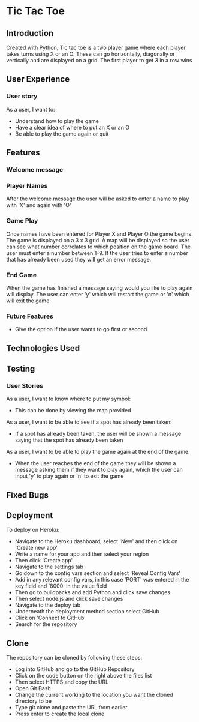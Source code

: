 # Tic Tac Toe
## Introduction
Created with Python, Tic tac toe is a two player game where each player takes turns using X or an O. These can go horizontally, diagonally or vertically and are displayed on a grid. The first player to get 3 in a row wins

## User Experience
### User story
As a user, I want to:
- Understand how to play the game
- Have a clear idea of where to put an X or an O
- Be able to play the game again or quit

## Features
### Welcome message


### Player Names
After the welcome message the user will be asked to enter a name to play with 'X' and again with 'O'

### Game Play
Once names have been entered for Player X and Player O the game begins. The game is displayed on a 3 x 3 grid. A map will be displayed so the user can see what number correlates to which position on the game board. The user must enter a number between 1-9. If the user tries to enter a number that has already been used they will get an error message.

### End Game
When the game has finished a message saying would you like to play again will display. The user can enter 'y' which will restart the game or 'n' which will exit the game

### Future Features
- Give the option if the user wants to go first or second 

## Technologies Used



## Testing 
### User Stories
As a user, I want to know where to put my symbol:
- This can be done by viewing the map provided 

As a user, I want to be able to see if a spot has already been taken:
- If a spot has already been taken, the user will be shown a message saying that the spot has already been taken

As a user, I want to be able to play the game again at the end of the game:
- When the user reaches the end of the game they will be shown a message asking them if they want to play again, which the user can input 'y' to play again or 'n' to exit the game

## Fixed Bugs


## Deployment 
To deploy on Heroku:
- Navigate to the Heroku dashboard, select 'New' and then click on 'Create new app'
- Write a name for your app and then select your region
- Then click 'Create app'
- Navigate to the settings tab
- Go down to the config vars section and select 'Reveal Config Vars'
- Add in any relevant config vars, in this case 'PORT' was entered in the key field and '8000' in the value field
- Then go to buildpacks and add Python and click save changes
- Then select node.js and click save changes
- Navigate to the deploy tab
- Underneath the deployment method section select GitHub
- Click on 'Connect to GitHub'
- Search for the repository 

## Clone
The repository can be cloned by following these steps:

- Log into GitHub and go to the GitHub Repository
- Click on the code button on the right above the files list
- Then select HTTPS and copy the URL
- Open Git Bash
- Change the current working to the location you   want the cloned directory to be
- Type git clone and paste the URL from earlier
- Press enter to create the local clone